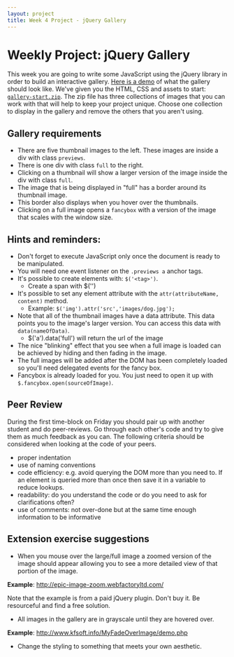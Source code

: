 ```yaml
---
layout: project
title: Week 4 Project - jQuery Gallery
---
```


# Weekly Project: jQuery Gallery

This week you are going to write some JavaScript using the jQuery library in order to build an interactive gallery. [Here is a demo](weekly_project5_files/gallery-demo/index.html) of what the gallery should look like. We've given you the HTML, CSS and assets to start:  [`gallery-start.zip`](weekly_project5_files/gallery-start.zip). The zip file has three collections of images that you can work with that will help to keep your project unique. Choose one collection to display in the gallery and remove the others that you aren't using.

## Gallery requirements

- There are five thumbnail images to the left. These images are inside a div with class `previews`.
- There is one div with class `full` to the right.
- Clicking on a thumbnail will show a larger version of the image inside the div with class `full`.
- The image that is being displayed in "full" has a border around its thumbnail image.
- This border also displays when you hover over the thumbnails.
- Clicking on a full image opens a `fancybox` with a version of the image that scales with the window size.


## Hints and reminders:

* Don't forget to execute JavaScript only once the document is ready to be manipulated.
* You will need one event listener on the `.previews a` anchor tags.
* It's possible to create elements with: `$('<tag>')`.
	* Create a span with $('<span>')
* It's possible to set any element attribute with the `attr(attributeName, content)` method.
	* 	Example: `$('img').attr('src','images/dog.jpg');`
* Note that all of the thumbnail images have a data attribute. This data points you to the image's larger version. You can access this data with `data(nameOfData)`.
	* $('a').data('full') will return the url of the image
* The nice "blinking" effect that you see when a full image is loaded can be achieved by hiding and then fading in the image.
* The full images will be added after the DOM has been completely loaded so you'll need delegated events for the fancy box.
* Fancybox is already loaded for you. You just need to open it up with `$.fancybox.open(sourceOfImage)`.

## Peer Review

During the first time-block on Friday you should pair up with another student and do peer-reviews. Go through each other's code and try to give them as much feedback as you can. The following criteria should be considered when looking at the code of your peers.

- proper indentation
- use of naming conventions
- code efficiency: e.g. avoid querying the DOM more than you need to. If an element is queried more than once then save it in a variable to reduce lookups.
- readability: do you understand the code or do you need to ask for clarifications often?
- use of comments: not over-done but at the same time enough information to be informative

## Extension exercise suggestions

- When you mouse over the large/full image a zoomed version of the image should appear allowing you to see a more detailed view of that portion of the image.

**Example**: http://epic-image-zoom.webfactoryltd.com/

Note that the example is from a paid jQuery plugin. Don't buy it. Be resourceful and find a free solution.

- All images in the gallery are in grayscale until they are hovered over.

**Example**: http://www.kfsoft.info/MyFadeOverImage/demo.php

- Change the styling to something that meets your own aesthetic.
